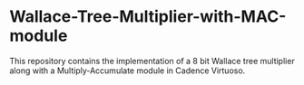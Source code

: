 # Wallace-Tree-Multiplier-with-MAC-module
This repository contains the implementation of a 8 bit Wallace tree multiplier along with a Multiply-Accumulate module in Cadence Virtuoso.
